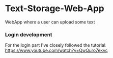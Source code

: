 # Text-Storage-Web-App
WebApp where a user can upload some text

### Login development
For the login part I've closely followed the tutorial: https://www.youtube.com/watch?v=QwQuro7ekvc
